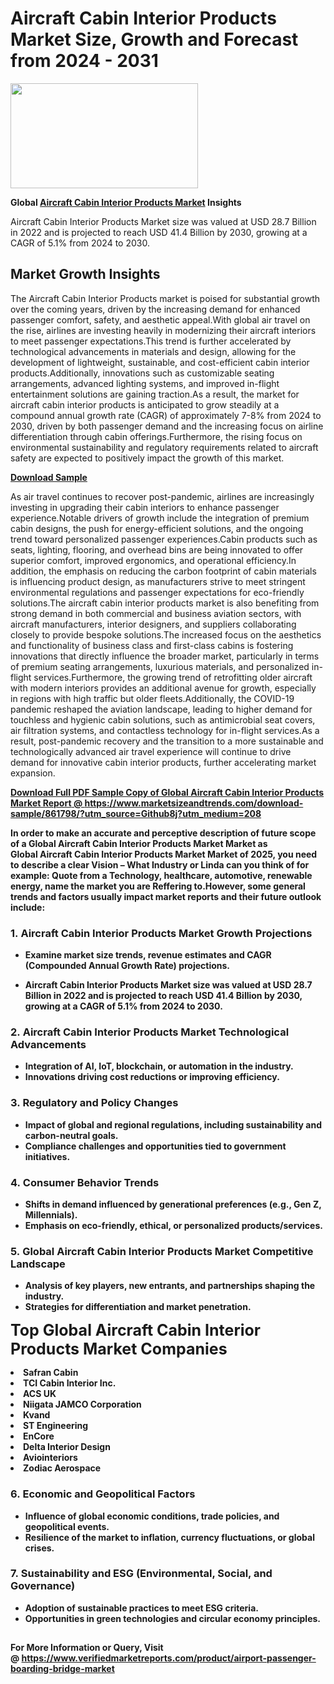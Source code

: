 <H1>Aircraft Cabin Interior Products Market Size, Growth and Forecast from 2024 - 2031</H1><img class="aligncenter size-medium wp-image-584254" src="https://thirdeyenews.in/wp-content/uploads/2024/09/Global-Market-Research-300x168.jpeg" alt="" width="300" height="168" /><p><strong>Global&nbsp;<a href="https://www.marketsizeandtrends.com/download-sample/861798/?utm_source=Github8j?utm_medium=208">Aircraft Cabin Interior Products Market</a> Insights</strong></p><p>Aircraft Cabin Interior Products Market size was valued at USD 28.7 Billion in 2022 and is projected to reach USD 41.4 Billion by 2030, growing at a CAGR of 5.1% from 2024 to 2030.</p><p><h2>Market Growth Insights</h2> <p>The Aircraft Cabin Interior Products market is poised for substantial growth over the coming years, driven by the increasing demand for enhanced passenger comfort, safety, and aesthetic appeal.With global air travel on the rise, airlines are investing heavily in modernizing their aircraft interiors to meet passenger expectations.This trend is further accelerated by technological advancements in materials and design, allowing for the development of lightweight, sustainable, and cost-efficient cabin interior products.Additionally, innovations such as customizable seating arrangements, advanced lighting systems, and improved in-flight entertainment solutions are gaining traction.As a result, the market for aircraft cabin interior products is anticipated to grow steadily at a compound annual growth rate (CAGR) of approximately 7-8% from 2024 to 2030, driven by both passenger demand and the increasing focus on airline differentiation through cabin offerings.Furthermore, the rising focus on environmental sustainability and regulatory requirements related to aircraft safety are expected to positively impact the growth of this market.</p> <p><strong><a href="#">Download Sample</a></strong></p> <p>As air travel continues to recover post-pandemic, airlines are increasingly investing in upgrading their cabin interiors to enhance passenger experience.Notable drivers of growth include the integration of premium cabin designs, the push for energy-efficient solutions, and the ongoing trend toward personalized passenger experiences.Cabin products such as seats, lighting, flooring, and overhead bins are being innovated to offer superior comfort, improved ergonomics, and operational efficiency.In addition, the emphasis on reducing the carbon footprint of cabin materials is influencing product design, as manufacturers strive to meet stringent environmental regulations and passenger expectations for eco-friendly solutions.The aircraft cabin interior products market is also benefiting from strong demand in both commercial and business aviation sectors, with aircraft manufacturers, interior designers, and suppliers collaborating closely to provide bespoke solutions.The increased focus on the aesthetics and functionality of business class and first-class cabins is fostering innovations that directly influence the broader market, particularly in terms of premium seating arrangements, luxurious materials, and personalized in-flight services.Furthermore, the growing trend of retrofitting older aircraft with modern interiors provides an additional avenue for growth, especially in regions with high traffic but older fleets.Additionally, the COVID-19 pandemic reshaped the aviation landscape, leading to higher demand for touchless and hygienic cabin solutions, such as antimicrobial seat covers, air filtration systems, and contactless technology for in-flight services.As a result, post-pandemic recovery and the transition to a more sustainable and technologically advanced air travel experience will continue to drive demand for innovative cabin interior products, further accelerating market expansion.</p> <p><strong><a href="#"></p><p><span class=""><strong>Download Full PDF Sample Copy of Global Aircraft Cabin Interior Products Market Report</strong> @ <a href="https://www.marketsizeandtrends.com/download-sample/861798/?utm_source=Github8j?utm_medium=208" target="_blank">https://www.marketsizeandtrends.com/download-sample/861798/?utm_source=Github8j?utm_medium=208</a></span></p><p>In order to make an accurate and perceptive description of future scope of a Global&nbsp;Aircraft Cabin Interior Products Market Market as Global&nbsp;Aircraft Cabin Interior Products Market Market of 2025, you need to describe a clear Vision &ndash; What Industry or Linda can you think of for example: Quote from a Technology, healthcare, automotive, renewable energy, name the market you are Reffering to.However, some general trends and factors usually impact market reports and their future outlook include:</p><h3>1.&nbsp;<strong>Aircraft Cabin Interior Products Market Growth Projections</strong></h3><ul><li>Examine market size trends, revenue estimates and CAGR (Compounded Annual Growth Rate) projections.</li><li><p>Aircraft Cabin Interior Products Market size was valued at USD 28.7 Billion in 2022 and is projected to reach USD 41.4 Billion by 2030, growing at a CAGR of 5.1% from 2024 to 2030.</p></li></ul><h3>2.&nbsp;<strong>Aircraft Cabin Interior Products Market Technological Advancements</strong></h3><ul><li>Integration of AI, IoT, blockchain, or automation in the industry.</li><li>Innovations driving cost reductions or improving efficiency.</li></ul><h3>3.&nbsp;<strong>Regulatory and Policy Changes</strong></h3><ul><li>Impact of global and regional regulations, including sustainability and carbon-neutral goals.</li><li>Compliance challenges and opportunities tied to government initiatives.</li></ul><h3>4.&nbsp;<strong>Consumer Behavior Trends</strong></h3><ul><li>Shifts in demand influenced by generational preferences (e.g., Gen Z, Millennials).</li><li>Emphasis on eco-friendly, ethical, or personalized products/services.</li></ul><h3>5.&nbsp;<strong>Global Aircraft Cabin Interior Products Market Competitive Landscape</strong></h3><ul><li>Analysis of key players, new entrants, and partnerships shaping the industry.</li><li>Strategies for differentiation and market penetration.</li></ul><p data-pm-slice="1 1 []"><span style="color: inherit; font-family: inherit; font-size: 25px;">Top Global Aircraft Cabin Interior Products Market Companies</span></p><div class="" data-test-id=""><p><li>Safran Cabin</li><li> TCI Cabin Interior Inc.</li><li> ACS UK</li><li> Niigata JAMCO Corporation</li><li> Kvand</li><li> ST Engineering</li><li> EnCore</li><li> Delta Interior Design</li><li> Aviointeriors</li><li> Zodiac Aerospace</li></p></div><h3>6.&nbsp;<strong>Economic and Geopolitical Factors</strong></h3><ul><li>Influence of global economic conditions, trade policies, and geopolitical events.</li><li>Resilience of the market to inflation, currency fluctuations, or global crises.</li></ul><h3>7.&nbsp;<strong>Sustainability and ESG (Environmental, Social, and Governance)</strong></h3><ul><li>Adoption of sustainable practices to meet ESG criteria.</li><li>Opportunities in green technologies and circular economy principles.</li></ul><h2><strong style="font-size: 14px;">For More Information or Query, Visit @&nbsp;</strong><a style="background-color: #ffffff; font-size: 14px;" href="https://www.marketsizeandtrends.com/report/aircraft-cabin-interior-products-market/" target="_blank">https://www.verifiedmarketreports.com/product/airport-passenger-boarding-bridge-market</a></h2>